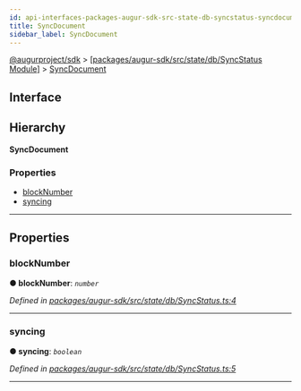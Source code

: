 ```yaml
---
id: api-interfaces-packages-augur-sdk-src-state-db-syncstatus-syncdocument
title: SyncDocument
sidebar_label: SyncDocument
---
```


[@augurproject/sdk](api-readme.md) > [[packages/augur-sdk/src/state/db/SyncStatus Module]](api-modules-packages-augur-sdk-src-state-db-syncstatus-module.md) > [SyncDocument](api-interfaces-packages-augur-sdk-src-state-db-syncstatus-syncdocument.md)

## Interface

## Hierarchy

**SyncDocument**

### Properties

* [blockNumber](api-interfaces-packages-augur-sdk-src-state-db-syncstatus-syncdocument.md#blocknumber)
* [syncing](api-interfaces-packages-augur-sdk-src-state-db-syncstatus-syncdocument.md#syncing)

---

## Properties

<a id="blocknumber"></a>

###  blockNumber

**● blockNumber**: *`number`*

*Defined in [packages/augur-sdk/src/state/db/SyncStatus.ts:4](https://github.com/AugurProject/augur/blob/b4365d6894/packages/augur-sdk/src/state/db/SyncStatus.ts#L4)*

___
<a id="syncing"></a>

###  syncing

**● syncing**: *`boolean`*

*Defined in [packages/augur-sdk/src/state/db/SyncStatus.ts:5](https://github.com/AugurProject/augur/blob/b4365d6894/packages/augur-sdk/src/state/db/SyncStatus.ts#L5)*

___

